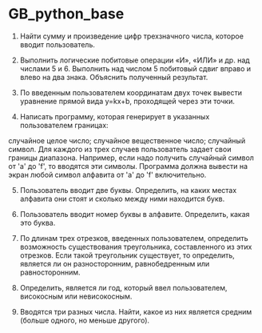 # GB_python_base
1. Найти сумму и произведение цифр трехзначного числа, которое вводит пользователь.

2. Выполнить логические побитовые операции «И», «ИЛИ» и др. над числами 5 и 6. Выполнить над числом 5 побитовый сдвиг вправо и влево на два знака. Объяснить полученный результат.

3. По введенным пользователем координатам двух точек вывести уравнение прямой вида y=kx+b, проходящей через эти точки.

4. Написать программу, которая генерирует в указанных пользователем границах:

случайное целое число;
случайное вещественное число;
случайный символ.
Для каждого из трех случаев пользователь задает свои границы диапазона. Например, если надо получить случайный символ от 'a' до 'f', то вводятся эти символы. Программа должна вывести на экран любой символ алфавита от 'a' до 'f' включительно.

5. Пользователь вводит две буквы. Определить, на каких местах алфавита они стоят и сколько между ними находится букв.

6. Пользователь вводит номер буквы в алфавите. Определить, какая это буква.

7. По длинам трех отрезков, введенных пользователем, определить возможность существования треугольника, составленного из этих отрезков. Если такой треугольник существует, то определить, является ли он разносторонним, равнобедренным или равносторонним.

8. Определить, является ли год, который ввел пользователем, високосным или невисокосным.

9. Вводятся три разных числа. Найти, какое из них является средним (больше одного, но меньше другого).
